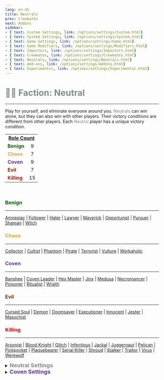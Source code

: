 ```yaml
---
lang: en-US
title: Neutrals
prev: Crewmates
next: Addons
sidebar: 
- { text: Custom Settings, link: /options/settings/Custom.html}
- { text: System Settings, link: /options/settings/System.html}
- { text: Game Settings, link: /options/settings/Game.html}
- { text: Game Modifiers, link: /options/settings/Modifiers.html}
- { text: Impostors, link: /options/settings/Impostors.html}
- { text: Crewmates, link: /options/settings/Crewmates.html} 
- { text: Neutrals, link: /options/settings/Neutrals.html}
- { text: Add-ons, link: /options/settings/Addons.html}
- { text: Experimental, link: /options/settings/Experimental.html}
---
```


# <font color="#7f8c8d">👨‍🚀 <b>Faction: Neutral</b></font> <Badge text="Total: 43" type="tip" vertical="middle"/>
---

Play for yourself, and eliminate everyone around you. <font color=gray>Neutrals</font> can win alone, but they can also win with other players. Their victory conditions are different from other players. Each <font color=#7f8c8d>Neutral</font> player has a unique victory condition.

<table>
<tr>
<td colspan="2" align="center"><b><u>Role Count</u></b></td>
</tr>

<tr>
<td><font color=#046300><b>Benign</b></font></td>
<td align="center">9</td>
</tr>

<tr>
<td><font color=#d4af37><b>Chaos</b></font></td>
<td align="center">7</td>
</tr>

<tr>
<td><font color=#663399><b>Coven</b></font></td>
<td align="center">9</td>
</tr>

<tr>
<td><font color=#912900><b>Evil</b></font></td>
<td align="center">7</td>
</tr>

<tr>
<td><font color=#b22222><b>Killing</b></font></td>
<td align="center">15</td>
</tr>
</table>
<br>

### <font color=#046300><b>Benign</b></font>
---
[Amnesiac](/options/neutrals/Benign/Amnesiac.html) | [Follower](/options/neutrals/Benign/Follower.html) | [Hater](/options/neutrals/Benign/Hater.html) | [Lawyer](/options/neutrals/Benign/Lawyer.html) | [Maverick](/options/neutrals/Benign/Maverick.html) | [Opportunist](/options/neutrals/Benign/Opportunist.html) | [Pursuer](/options/neutrals/Benign/Pursuer.html) | [Shaman](/options/neutrals/Benign/Shaman.html) | [Witch](/options/neutrals/Benign/Witch.html)
<br>

### <font color=#d4af37><b>Chaos</b></font>
---
[Collector](/options/neutrals/Chaos/Collector.html) | [Cultist](/options/neutrals/Chaos/Cultist.html) | [Phantom](/options/neutrals/Chaos/Phantom.html) | [Pirate](/options/neutrals/Chaos/Pirate.html) | [Terrorist](/options/neutrals/Chaos/Terrorist.html) | [Vulture](/options/neutrals/Chaos/Vulture.html) | [Workaholic](/options/neutrals/Chaos/Workaholic.html)
<br>

### <font color=#663399><b>Coven</b></font>
---
[Banshee](/options/neutrals/Coven/Banshee.html) | [Coven Leader](/options/neutrals/Coven/CovenLeader.html) | [Hex Master](/options/neutrals/Coven/HexMaster.html) | [Jinx](/options/neutrals/Coven/Jinx.html) | [Medusa](/options/neutrals/Coven/Medusa.html) | [Necromancer](/options/neutrals/Coven/Necromancer.html) | [Poisoner](/options/neutrals/Coven/Poisoner.html) | [Ritualist](/options/neutrals/Coven/Ritualist.html) | [Wraith](/options/neutrals/Coven/Wraith.html)

### <font color=#912900><b>Evil</b></font>
---
[Cursed Soul](/options/neutrals/evil/CursedSoul.html) | [Demon](/options/neutrals/evil/Demon.html) | [Doomsayer](/options/neutrals/evil/Doomsayer.html) | [Executioner](/options/neutrals/evil/Executioner.html) | [Innocent](/options/neutrals/evil/Innocent.html) | [Jester](/options/neutrals/evil/Jester.html) | [Masochist](/options/neutrals/evil/Masochist.html)
<br>

### <font color=red><b>Killing</b></font>
---
[Arsonist](/options/neutrals/Killing/Arsonist.html) | [Blood Knight](/options/neutrals/Killing/BloodKnight.html) | [Glitch](/options/neutrals/Killing/Glitch.html) | [Infectious](/options/neutrals/Killing/Infectious.html) | [Jackal](/options/neutrals/Killing/Jackal.html) | [Juggernaut](/options/neutrals/Killing/Juggernaut.html) | [Pelican](/options/neutrals/Killing/Pelican.html) | [Pickpocket](/options/neutrals/Killing/Pickpocket.html) | [Plaguebearer](/options/neutrals/Killing/Plaguebearer.html) | [Serial Killer](/options/neutrals/Killing/SerialKiller.html) | [Shroud](/options/neutrals/Killing/Shroud.html) | [Stalker](/options/neutrals/Killing/Stalker.html) | [Traitor](/options/neutrals/Killing/Traitor.html) | [Virus](/options/neutrals/Killing/Virus.html) | [Werewolf](/options/neutrals/Killing/Werewolf.html)
<br>

<details>
<summary><font color=#7f8c8d size='4em'><b> Neutral Settings</b></font></summary>
<br>
Below are settings to make the game more balanced based on your lobby's style of gameplay:

* Minimum Amount of Non-<font color=#7f8c8d>Neutral</font> Killing roles
  * Set the minimal amount of Non-<font color=#7f8c8d>Neutral</font> Killing roles allowed in the round
* Maximum Amount of Non-<font color=#7f8c8d>Neutral</font> Killing roles
  * Set the max amount of Non-<font color=#7f8c8d>Neutral</font> Killing roles allowed in the round
* Minimum Amount of <font color=#7f8c8d>Neutral</font> Killing roles
  * Set the minimal amount of <font color=#7f8c8d>Neutral</font> Killing roles allowed in the round
* Maximum Amount of <font color=#7f8c8d>Neutral</font> Killing roles
  * Set the max amount of Non-<font color=#7f8c8d>Neutral</font> Killing roles allowed in the round
* <font color=#7f8c8d>Neutrals</font> win together
  * <font color=green>ON</font>: Certain <font color=#7f8c8d>Neutral</font> Types will win together
    * If a Killing-<font color=#7f8c8d>Neutral</font> wins, all Killing-<font color=#7f8c8d>Neutrals</font> win. If an Evil-<font color=#7f8c8d>Neutral</font> wins, all Evil-<font color=#7f8c8d>Neutrals</font> win
  * <font color=red>OFF</font>: <font color=#7f8c8d>Neutrals</font> will win on their own team (Ex: Arsonist wins alone)
    * All <font color=#7f8c8d>Neutrals</font> win together
      * <font color=green>ON</font>: ALL <font color=#7f8c8d>Neutrals</font> win together, even if they are Evil, Killing, or Chaos Neutrals
      * <font color=red>OFF</font>: Only each <font color=#7f8c8d>Neutral</font> Type will win together
</details>

<details>
<summary><font color=#663399 size='4em'><b> Coven Settings</b></font></summary>
<br>
Below are settings to make the game more balanced based on your lobby's style of gameplay:

* Minimum Amount of Coven members
  * Set the minimal amount of Coven members allowed in the round
* Maximum Amount of Coven members
  * Set the max amount of Coven members allowed in the round
* Coven know the roles of other Coven
  * <font color=green>ON</font>: Coven will know the roles of other Coven
  * <font color=red>OFF</font>: Coven will not know the roles of other Coven
  
</details>
